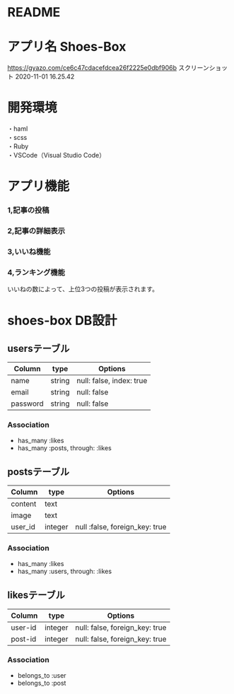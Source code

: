 # README

# アプリ名 Shoes-Box  
https://gyazo.com/ce6c47cdacefdcea26f2225e0dbf906b
スクリーンショット 2020-11-01 16.25.42

# 開発環境
・haml  
・scss  
・Ruby  
・VSCode（Visual Studio Code）

# アプリ機能
### 1,記事の投稿

### 2,記事の詳細表示

### 3,いいね機能

### 4,ランキング機能
いいねの数によって、上位3つの投稿が表示されます。

# shoes-box DB設計

## usersテーブル
|Column|type|Options|
|------|----|-------|
|name|string|null: false, index: true|
|email|string|null: false|
|password|string|null: false|
### Association
- has_many :likes
- has_many :posts, through: :likes

## postsテーブル
|Column|type|Options|
|------|----|-------|
|content|text||
|image|text||
|user_id|integer|null :false, foreign_key: true|
### Association
- has_many :likes
- has_many :users, through: :likes

## likesテーブル
|Column|type|Options|
|------|----|-------|
|user-id|integer|null: false, foreign_key: true|
|post-id|integer|null: false, foreign_key: true|
### Association
- belongs_to :user
- belongs_to :post
